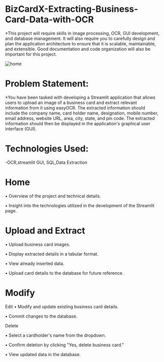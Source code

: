 # BizCardX-Extracting-Business-Card-Data-with-OCR

*This project will require skills in image processing, OCR, GUI development, and database management. It will also require you to carefully design and plan the application architecture to ensure that it is scalable, maintainable, and extensible. Good documentation and code organization will also be important for this project.

![home](https://github.com/Tiwarijishiv/BizCardX-Extracting-Business-Card-Data-with-OCR/assets/142329405/c474c87e-285e-4038-890c-c24f0db08990)

# Problem Statement:

*You have been tasked with developing a Streamlit application that allows users to
upload an image of a business card and extract relevant information from it using
easyOCR. The extracted information should include the company name, card holder
name, designation, mobile number, email address, website URL, area, city, state,
and pin code. The extracted information should then be displayed in the application's
graphical user interface (GUI).

# Technologies Used:

-OCR,streamlit GUI, SQL,Data Extraction

# Home

•	Overview of the project and technical details.

•	Insight into the technologies utilized in the development of the Streamlit page.


# Upload and Extract

•	Upload business card images.

•	Display extracted details in a tabular format.

•	View already inserted data.

•	Upload card details to the database for future reference.


# Modify

Edit
•	Modify and update existing business card details.

•	Commit changes to the database.

Delete

•	Select a cardholder's name from the dropdown.

•	Confirm deletion by clicking "Yes, delete business card."

•	View updated data in the database.

